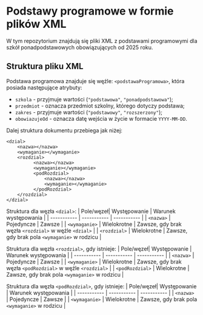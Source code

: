 # Podstawy programowe w formie plików XML
W tym repozytorium znajdują się pliki XML z podstawami programowymi dla szkół ponadpodstawowych obowiązujących od 2025 roku.
## Struktura pliku XML
Podstawa programowa znajduje się węźle: `<podstawaProgramowa>`, która posiada następujące atrybuty:
- `szkola` - przyjmuje wartości (`"podstawowa"`, `"ponadpodstawowa"`);
- `przedmiot` - oznacza przedmiot szkolny, którego dotyczy podstawa;
- `zakres` - przyjmuje wartości (`"podstawowy"`, `"rozszerzony"`);
- `obowiazujeOd` - oznacza datę wejścia w życie w formacie `YYYY-MM-DD`.

Dalej struktura dokumentu przebiega jak niżej:
```
<dzial>
    <nazwa></nazwa>
    <wymaganie></wymaganie>
    <rozdzial>
          <nazwa></nazwa>
          <wymaganie></wymaganie>
          <podRozdzial>
              <nazwa></nazwa>
              <wymaganie></wymaganie>
          </podRozdzial>
    </rozdzial> 
</dzial>
```
Struktura dla węzła `<dzial>`:
| Pole/węzeł| Występowanie | Warunek występowania |
| ----------- | ----------- | ----------- |
| `<nazwa>` | Pojedyncze | Zawsze |
| `<wymaganie>` | Wielokrotne | Zawsze, gdy brak węzła `<rozdzial>` w węźle `<dzial>` |
| `<rozdzial>` | Wielokrotne |  Zawsze, gdy brak pola `<wymaganie>` w rodzicu |

Struktura dla węzła `<rozdzial>`, gdy istnieje:
| Pole/węzeł| Występowanie | Warunek występowania |
| ----------- | ----------- | ----------- |
| `<nazwa>` | Pojedyncze | Zawsze |
| `<wymaganie>` | Wielokrotne | Zawsze, gdy brak węzła `<podRozdzial>` w węźle `<rozdzial>` |
| `<podRozdzial>` | Wielokrotne | Zawsze, gdy brak pola `<wymaganie>` w rodzicu |

Struktura dla węzła `<podRozdzial>`, gdy istnieje:
| Pole/węzeł| Występowanie | Warunek występowania |
| ----------- | ----------- | ----------- |
| `<nazwa>` | Pojedyncze | Zawsze |
| `<wymaganie>` | Wielokrotne | Zawsze, gdy brak pola `<wymaganie>` w rodzicu  |




